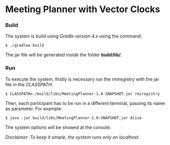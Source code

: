 # Meeting Planner with Vector Clocks

### Build 
The system is build using *Gradle version 4.x* using the command:

`$ ./gradlew build`                                                          

The jar file will be generated inside the folder **build/lib/**.

### Run
To execute the system, firstly is necessary run the *rmiregistry* with the jar file in the *CLASSPATH*:

`$ CLASSPATH=./build/libs/MeetingPlanner-1.0-SNAPSHOT.jar rmiregistry`       

Then, each participant has to be run in a different terminal, passing its name as parameter. For example:

`$ java -jar build/libs/MeetingPlanner-1.0-SNAPSHOT.jar Alice`               

The system options will be showed at  the console.

*Disclaimer: To keep it simple, the system runs only on localhost.*